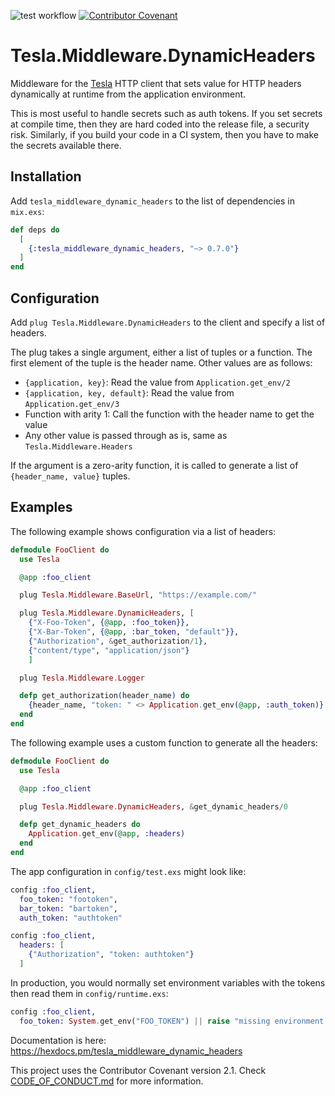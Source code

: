 ![test workflow](https://github.com/cogini/tesla_middleware_dynamic_headers/actions/workflows/test.yml/badge.svg)
[![Contributor Covenant](https://img.shields.io/badge/Contributor%20Covenant-2.1-4baaaa.svg)](CODE_OF_CONDUCT.md)

# Tesla.Middleware.DynamicHeaders

Middleware for the [Tesla](https://hexdocs.pm/tesla/readme.html) HTTP client
that sets value for HTTP headers dynamically at runtime from the application
environment.

This is most useful to handle secrets such as auth tokens. If you set secrets at
compile time, then they are hard coded into the release file, a security risk.
Similarly, if you build your code in a CI system, then you have to make the
secrets available there.

## Installation

Add `tesla_middleware_dynamic_headers` to the list of dependencies in `mix.exs`:

```elixir
def deps do
  [
    {:tesla_middleware_dynamic_headers, "~> 0.7.0"}
  ]
end
```

## Configuration

Add `plug Tesla.Middleware.DynamicHeaders` to the client and specify a list
of headers.

The plug takes a single argument, either a list of tuples or a function.
The first element of the tuple is the header name. Other values are as follows:

* `{application, key}`: Read the value from `Application.get_env/2`
* `{application, key, default}`: Read the value from `Application.get_env/3`
* Function with arity 1: Call the function with the header name to get the value
* Any other value is passed through as is, same as `Tesla.Middleware.Headers`

If the argument is a zero-arity function, it is called to generate a list of
`{header_name, value}` tuples.

## Examples

The following example shows configuration via a list of headers:

```elixir
defmodule FooClient do
  use Tesla

  @app :foo_client

  plug Tesla.Middleware.BaseUrl, "https://example.com/"

  plug Tesla.Middleware.DynamicHeaders, [
    {"X-Foo-Token", {@app, :foo_token}},
    {"X-Bar-Token", {@app, :bar_token, "default"}},
    {"Authorization", &get_authorization/1},
    {"content/type", "application/json"}
    ]

  plug Tesla.Middleware.Logger

  defp get_authorization(header_name) do
    {header_name, "token: " <> Application.get_env(@app, :auth_token)}
  end
end
```

The following example uses a custom function to generate all the headers:

```elixir
defmodule FooClient do
  use Tesla

  @app :foo_client

  plug Tesla.Middleware.DynamicHeaders, &get_dynamic_headers/0

  defp get_dynamic_headers do
    Application.get_env(@app, :headers)
  end
end
```

The app configuration in `config/test.exs` might look like:

```elixir
config :foo_client,
  foo_token: "footoken",
  bar_token: "bartoken",
  auth_token: "authtoken"

config :foo_client,
  headers: [
    {"Authorization", "token: authtoken"}
  ]
```

In production, you would normally set environment variables with the tokens
then read them in `config/runtime.exs`:

```elixir
config :foo_client,
  foo_token: System.get_env("FOO_TOKEN") || raise "missing environment variable FOO_TOKEN"
```

Documentation is here: https://hexdocs.pm/tesla_middleware_dynamic_headers

This project uses the Contributor Covenant version 2.1. Check [CODE_OF_CONDUCT.md](/CODE_OF_CONDUCT.md) for more information.
